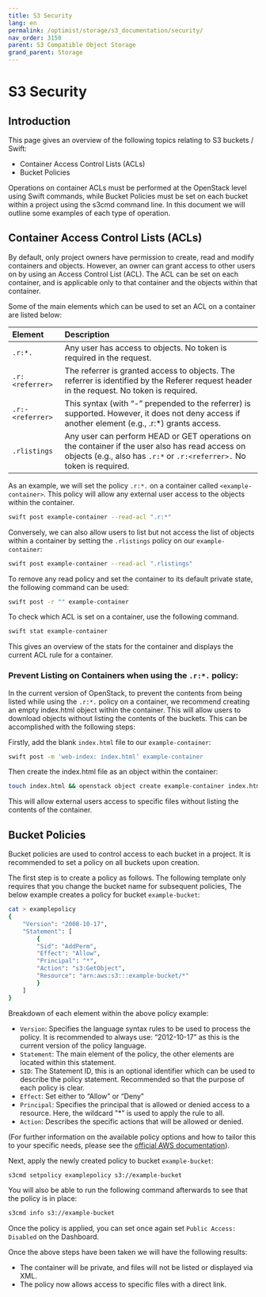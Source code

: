 ```yaml
---
title: S3 Security
lang: en
permalink: /optimist/storage/s3_documentation/security/
nav_order: 3150
parent: S3 Compatible Object Storage
grand_parent: Storage
---
```


# S3 Security

## Introduction

This page gives an overview of the following topics relating to S3 buckets / Swift:

* Container Access Control Lists (ACLs)
* Bucket Policies

Operations on container ACLs must be performed at the OpenStack level using Swift commands, while Bucket Policies must be set on each bucket within a project using the s3cmd command line. In this document we will outline some examples of each type of operation.

## Container Access Control Lists (ACLs)

By default, only project owners have permission to create, read and modify containers and objects. However, an owner can grant access to other users on by using an Access Control List (ACL). The ACL can be set on each container, and is applicable only to that container and the objects within that container.

Some of the main elements which can be used to set an ACL on a container are listed below:

| **Element**          | **Description**                                       |
|:---------------------|:-------------------------------------------------------------------------------------------------------------------------------------------------------------------------|
| `.r:*.`              | Any user has access to objects. No token is required in the request.                          |
| `.r:<referrer>`      | The referrer is granted access to objects. The referrer is identified by the Referer request header in the request. No token is required.        |
| `.r:-<referrer>`     | This syntax (with “-” prepended to the referrer) is supported. However, it does not deny access if another element (e.g., .r:*) grants access.       |
| `.rlistings`         | Any user can perform HEAD or GET operations on the container if the user also has read access on objects (e.g., also has `.r:*` or `.r:<referrer>.` No token is required. |

As an example, we will set the policy `.r:*.` on a container called `<example-container>`. This policy will allow any external user access to the objects within the container.

```bash
swift post example-container --read-acl ".r:*"
```

Conversely, we can also allow users to list but not access the list of objects within a container by setting the `.rlistings` policy on our `example-container`:

```bash
swift post example-container --read-acl ".rlistings"
```

To remove any read policy and set the container to its default private state, the following command can be used:

```bash
swift post -r "" example-container
```

To check which ACL is set on a container, use the following command.

```bash
swift stat example-container
```

This gives an overview of the stats for the container and displays the current ACL rule for a container.

### Prevent Listing on Containers when using the `.r:*.` policy:

In the current version of OpenStack, to prevent the contents from being listed while using the  `.r:*.`  policy on a container, we recommend creating an empty index.html object within the container. This will allow users to download objects without listing the contents of the buckets. This can be accomplished with the following steps:

Firstly, add the blank `index.html` file to our `example-container`:

```bash
swift post -m 'web-index: index.html’ example-container
```

Then create the index.html file as an object within the container:

```bash
touch index.html && openstack object create example-container index.html
```

This will allow external users access to specific files without listing the contents of the container.

## Bucket Policies

Bucket policies are used to control access to each bucket in a project. It is recommended to set a policy on all buckets upon creation.

The first step is to create a policy as follows. The following template only requires that you change the bucket name for subsequent policies, The below example creates a policy for bucket `example-bucket`:

```bash
cat > examplepolicy
{
    "Version": "2008-10-17",
    "Statement": [
        {
        "Sid": "AddPerm",
        "Effect": "Allow",
        "Principal": "*",
        "Action": "s3:GetObject",
        "Resource": "arn:aws:s3:::example-bucket/*"
        }
    ]
}
```

Breakdown of each element within the above policy example:

* `Version`: Specifies the language syntax rules to be used to process the policy. It is recommended to always use: “2012-10-17” as this is the current version of the policy language.
* `Statement`: The main element of the policy, the other elements are located within this statement.
* `SID`: The Statement ID, this is an optional identifier which can be used to describe the policy statement. Recommended so that the purpose of each policy is clear.
* `Effect`: Set either to “Allow” or “Deny"
* `Principal`: Specifies the principal that is allowed or denied access to a resource. Here, the wildcard "*” is used to apply the rule to all.
* `Action`: Describes the specific actions that will be allowed or denied.

(For further information on the available policy options and how to tailor this to your specific needs, please see the [official AWS documentation](https://docs.aws.amazon.com/IAM/latest/UserGuide/reference_policies_elements.html)).

Next, apply the newly created policy to bucket `example-bucket`:

```bash
s3cmd setpolicy examplepolicy s3://example-bucket
```

You will also be able to run the following command afterwards to see that the policy is in place:

```bash
s3cmd info s3://example-bucket
```

Once the policy is applied, you can set once again set `Public Access: Disabled` on the Dashboard.

Once the above steps have been taken we will have the following results:

* The container will be private, and files will not be listed or displayed via XML.
* The policy now allows access to specific files with a direct link.
